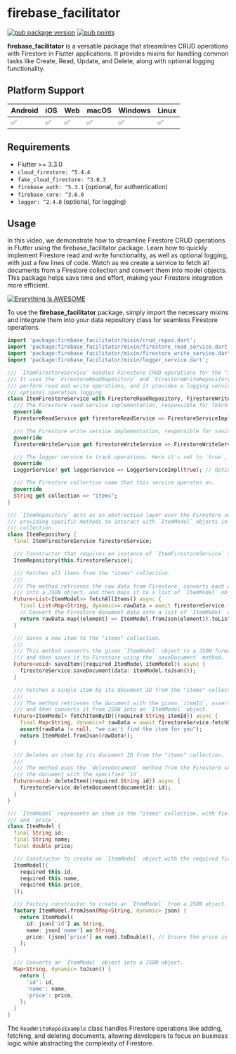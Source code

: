 

# firebase\_facilitator

[![pub package version](https://img.shields.io/pub/v/firebase_facilitator.svg)](https://pub.dev/packages/firebase_facilitator) [![pub points](https://img.shields.io/pub/points/firebase_facilitator?color=2E8B57&label=pub%20points)](https://pub.dev/packages/firebase_facilitator/score)

**firebase\_facilitator** is a versatile package that streamlines CRUD operations with Firestore in Flutter applications. It provides mixins for handling common tasks like Create, Read, Update, and Delete, along with optional logging functionality.

## Platform Support

| Android | iOS | Web | macOS | Windows | Linux |
| --- | --- | --- | --- | --- | --- |
| ✅   | ✅   | ✅   | ✅   | ✅   | ✅   |

## Requirements

*   Flutter >= 3.3.0
*   `cloud_firestore: ^5.4.4`
*   `fake_cloud_firestore: ^3.0.3`
*   `firebase_auth: ^5.3.1` (optional, for authentication)
*   `firebase_core: ^3.6.0`
*   `logger: ^2.4.0` (optional, for logging)

## Usage

In this video, we demonstrate how to streamline Firestore CRUD operations in Flutter using the firebase_facilitator package. Learn how to quickly implement Firestore read and write functionality, as well as optional logging, with just a few lines of code. Watch as we create a service to fetch all documents from a Firestore collection and convert them into model objects. This package helps save time and effort, making your Firestore integration more efficient.

[![Everything Is AWESOME](https://i9.ytimg.com/vi_webp/pReLQ-5sTaE/mq2.webp?sqp=CJjOqbgG-oaymwEmCMACELQB8quKqQMa8AEB-AH-CYAC0AWKAgwIABABGEsgZShRMA8=&rs=AOn4CLCYyC5yXhKLpiUNef_6jo8QjPa5BQ)](https://www.youtube.com/embed/pReLQ-5sTaE?si=xII5aDz4lUIXQzEK "Everything Is AWESOME")

To use the **firebase\_facilitator** package, simply import the necessary mixins and integrate them into your data repository class for seamless Firestore operations.

```dart
import 'package:firebase_facilitator/mixin/crud_repos.dart';
import 'package:firebase_facilitator/mixin/firestore_read_service.dart';
import 'package:firebase_facilitator/mixin/firestore_write_service.dart';
import 'package:firebase_facilitator/mixin/logger_service.dart';

/// `ItemFirestoreService` handles Firestore CRUD operations for the "items" collection.
/// It uses the `FirestoreReadRepository` and `FirestoreWriteRepository` mixins to
/// perform read and write operations, and it provides a logging service for
/// optional operation logging.
class ItemFirestoreService with FirestoreReadRepository, FirestoreWriteRepository {
  /// The Firestore read service implementation, responsible for fetching data from Firestore.
  @override
  FirestoreReadService get firestoreReadService => FirestoreServiceImpl();

  /// The Firestore write service implementation, responsible for saving and deleting data in Firestore.
  @override
  FirestoreWriteService get firestoreWriteService => FirestoreWriteServiceImpl();

  /// The logger service to track operations. Here it's set to `true`, enabling logging.
  @override
  LoggerService? get loggerService => LoggerServiceImpl(true); // Optional

  /// The Firestore collection name that this service operates on.
  @override
  String get collection => "items";
}

/// `ItemRepository` acts as an abstraction layer over the Firestore service,
/// providing specific methods to interact with `ItemModel` objects in the Firestore
/// collection.
class ItemRepository {
  final ItemFirestoreService firestoreService;

  /// Constructor that requires an instance of `ItemFirestoreService` to be passed in.
  ItemRepository(this.firestoreService);

  /// Fetches all items from the "items" collection.
  ///
  /// The method retrieves the raw data from Firestore, converts each document
  /// into a JSON object, and then maps it to a list of `ItemModel` objects.
  Future<List<ItemModel>> fetchAllItems() async {
    final List<Map<String, dynamic>> rawData = await firestoreService.fetchAllDocuments();
    // Convert the Firestore document data into a list of `ItemModel` objects.
    return rawData.map((element) => ItemModel.fromJson(element)).toList();
  }

  /// Saves a new item to the "items" collection.
  ///
  /// This method converts the given `ItemModel` object to a JSON format
  /// and then saves it to Firestore using the `saveDocument` method.
  Future<void> saveItem({required ItemModel itemModel}) async {
    firestoreService.saveDocument(data: itemModel.toJson());
  }

  /// Fetches a single item by its document ID from the "items" collection.
  ///
  /// The method retrieves the document with the given `itemId`, asserts that it exists,
  /// and then converts it from JSON into an `ItemModel` object.
  Future<ItemModel> fetchItemByID({required String itemId}) async {
    final Map<String, dynamic>? rawData = await firestoreService.fetchDocumentById(docId: itemId);
    assert(rawData != null, "we can't find the item for you");
    return ItemModel.fromJson(rawData!);
  }

  /// Deletes an item by its document ID from the "items" collection.
  ///
  /// The method uses the `deleteDocument` method from the Firestore service to remove
  /// the document with the specified `id`.
  Future<void> deleteItem({required String id}) async {
    firestoreService.deleteDocument(documentId: id);
  }
}

/// `ItemModel` represents an item in the "items" collection, with fields for `id`, `name`,
/// and `price`.
class ItemModel {
  final String id;
  final String name;
  final double price;

  /// Constructor to create an `ItemModel` object with the required fields.
  ItemModel({
    required this.id,
    required this.name,
    required this.price,
  });

  /// Factory constructor to create an `ItemModel` from a JSON object.
  factory ItemModel.fromJson(Map<String, dynamic> json) {
    return ItemModel(
      id: json['id'] as String,
      name: json['name'] as String,
      price: (json['price'] as num).toDouble(), // Ensure the price is converted to a double.
    );
  }

  /// Converts an `ItemModel` object into a JSON object.
  Map<String, dynamic> toJson() {
    return {
      'id': id,
      'name': name,
      'price': price,
    };
  }
}


```




The `ReadWriteReposExample` class handles Firestore operations like adding, fetching, and deleting documents, allowing developers to focus on business logic while abstracting the complexity of Firestore.